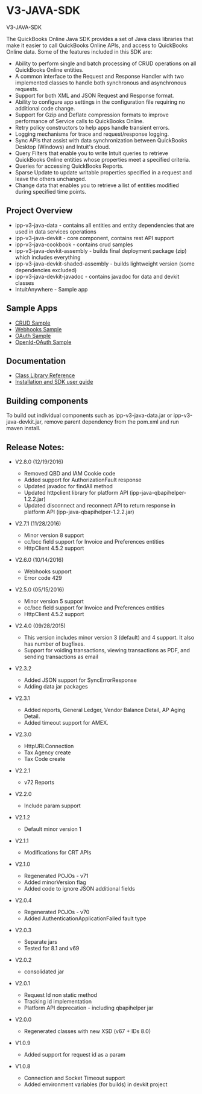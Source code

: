 V3-JAVA-SDK
===========

V3-JAVA-SDK


The QuickBooks Online Java SDK provides a set of Java class libraries that make it easier to call QuickBooks Online APIs, and access to QuickBooks Online data. Some of the features included in this SDK are:

* Ability to perform single and batch processing of CRUD operations on all QuickBooks Online entities.
* A common interface to the Request and Response Handler with two implemented classes to handle both synchronous and asynchronous requests.
* Support for both XML and JSON Request and Response format.
* Ability to configure app settings in the configuration file requiring no additional code change.
* Support for Gzip and Deflate compression formats to improve performance of Service calls to QuickBooks Online.
* Retry policy constructors to help apps handle transient errors.
* Logging mechanisms for trace and request/response logging.
* Sync APIs that assist with data synchronization between QuickBooks Desktop (Windows) and Intuit's cloud.
* Query Filters that enable you to write Intuit queries to retrieve QuickBooks Online entities whose properties meet a specified criteria.
* Queries for accessing QuickBooks Reports.
* Sparse Update to update writable properties specified in a request and leave the others unchanged.
* Change data that enables you to retrieve a list of entities modified during specified time points.

## Project Overview
* ipp-v3-java-data - contains all entities and entity dependencies that are used in data services operations
* ipp-v3-java-devkit - core component, contains rest API support
* ipp-v3-java-cookbook - contains crud samples
* ipp-v3-java-devkit-assembly - builds final deployment package (zip) which includes everything
* ipp-v3-java-devkit-shaded-assembly - builds lightweight version (some dependencies excluded)
* ipp-v3-java-devkit-javadoc - contains javadoc for data and devkit classes
* IntuitAnywhere - Sample app

## Sample Apps

* [CRUD Sample](https://github.com/IntuitDeveloper/SampleApp-CRUD-Java)
* [Webhooks Sample](https://github.com/IntuitDeveloper/SampleApp-Webhooks-Java)
* [OAuth Sample](https://github.com/IntuitDeveloper/oauth-java)
* [OpenId-OAuth Sample](https://github.com/IntuitDeveloper/SampleApp-OpenID-Oauth-Java)

## Documentation
* [Class Library Reference](https://developer-static.intuit.com/SDKDocs/QBV3Doc/ipp-v3-java-devkit-javadoc/index.html)
* [Installation and SDK user guide](https://developer.intuit.com/docs/0100_quickbooks_online/0400_tools/0005_accounting/0200_java/0001_quick_start)

## Building components
To build out individual components such as ipp-v3-java-data.jar or ipp-v3-java-devkit.jar, remove parent dependency from the pom.xml and run maven install.

## Release Notes:

* V2.8.0 (12/19/2016)
  * Removed QBD and IAM Cookie code
  * Added support for AuthorizationFault response
  * Updated javadoc for findAll method
  * Updated httpclient library for platform API (ipp-java-qbapihelper-1.2.2.jar)
  * Updated disconnect and reconnect API to return response in platform API (ipp-java-qbapihelper-1.2.2.jar)

* V2.7.1 (11/28/2016)
  * Minor version 8 support
  * cc/bcc field support for Invoice and Preferences entities
  * HttpClient 4.5.2 support

* V2.6.0 (10/14/2016)
  * Webhooks support
  * Error code 429

* V2.5.0 (05/15/2016)
  * Minor version 5 support
  * cc/bcc field support for Invoice and Preferences entities
  * HttpClient 4.5.2 support

* V2.4.0 (09/28/2015)
  * This version includes minor version 3 (default) and 4 support. It also has number of bugfixes.
  * Support for voiding transactions, viewing transactions as PDF, and sending transactions as email

* V2.3.2
  * Added JSON support for SyncErrorResponse
  * Adding data jar packages

* V2.3.1
  * Added reports, General Ledger, Vendor Balance Detail, AP Aging Detail.
  * Added timeout support for AMEX.

* V2.3.0
  * HttpURLConnection
  * Tax Agency create
  * Tax Code create

* V2.2.1
  * v72 Reports

* V2.2.0 
  * Include param support

* V2.1.2
  * Default minor version 1

* V2.1.1
  * Modifications for CRT APIs

* V2.1.0 
  * Regenerated POJOs - v71
  * Added minorVersion flag
  * Added code to ignore JSON additional fields

* V2.0.4 
  * Regenerated POJOs - v70 
  * Added AuthenticationApplicationFailed fault type

* V2.0.3
  * Separate jars
  * Tested for 8.1 and v69

* V2.0.2
  * consolidated jar

* V2.0.1 
  * Request Id non static method
  * Tracking id implementation
  * Platform API deprecation - including qbapihelper jar

* V2.0.0
  * Regenerated classes with new XSD (v67 + IDs 8.0)

* V1.0.9
  * Added support for request id as a param

* V1.0.8
  * Connection and Socket Timeout support
  * Added environment variables (for builds) in devkit project 




